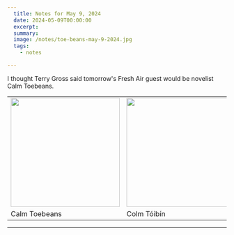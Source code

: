 ```yaml
---
  title: Notes for May 9, 2024
  date: 2024-05-09T00:00:00
  excerpt: 
  summary: 
  image: /notes/toe-beans-may-9-2024.jpg
  tags:
    - notes

---
```


I thought Terry Gross said tomorrow's Fresh Air guest would be novelist Calm Toebeans.

<table style="width:100%">
  <tr>
    <td style="width:50%">
      <img src="/static/img/notes/toe-beans-may-9-2024.jpg" style="width: 250px;">
    </td>
    <td style="width:250px">
      <img src="/static/img/notes/colm-toibin-crop-may-9-2024.jpg" style="width: 250px;">
    </td>
  </tr>
    <tr>
    <td style="width:250px">
      Calm Toebeans
    </td>
    <td style="width:50%">
      Colm Tóibín
    </td>
  </tr>
</table>

-----
  